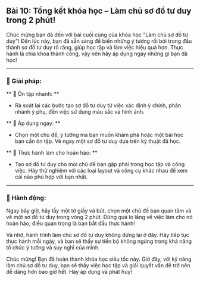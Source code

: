 ## Bài 10: Tổng kết khóa học – Làm chủ sơ đồ tư duy trong 2 phút!

Chúc mừng bạn đã đến với bài cuối cùng của khóa học "Làm chủ sơ đồ tư duy"! Đến lúc này, bạn đã sẵn sàng để biến những ý tưởng rối bời trong đầu thành sơ đồ tư duy rõ ràng, giúp học tập và làm việc hiệu quả hơn. Thực hành là chìa khóa thành công, vậy nên hãy áp dụng ngay những gì bạn đã học!

---

### 📌 Giải pháp:

** 🔹 Ôn tập nhanh: **
- Rà soát lại các bước tạo sơ đồ tư duy từ việc xác định ý chính, phân nhánh ý phụ, đến việc sử dụng màu sắc và hình ảnh.

** 🔹 Áp dụng ngay: **
- Chọn một chủ đề, ý tưởng mà bạn muốn khám phá hoặc một bài học bạn cần ôn tập. Vẽ ngay một sơ đồ tư duy dựa trên kỹ thuật đã học.

** 🔹 Thực hành làm cho hoàn hảo: **
- Tạo sơ đồ tư duy cho mọi chủ đề bạn gặp phải trong học tập và công việc. Hãy thử nghiệm với các loại layout và công cụ khác nhau để xem cái nào phù hợp với bạn nhất.

---

### 🚀 Hành động:

Ngay bây giờ, hãy lấy một tờ giấy và bút, chọn một chủ đề bạn quan tâm và vẽ một sơ đồ tư duy trong vòng 2 phút. Đừng quá lo lắng về việc làm cho nó hoàn hảo; điều quan trọng là bạn bắt đầu thực hành!

Và nhớ, hành trình làm chủ sơ đồ tư duy không dừng lại ở đây. Hãy tiếp tục thực hành mỗi ngày, và bạn sẽ thấy sự tiến bộ không ngừng trong khả năng tổ chức ý tưởng và suy nghĩ của mình.

Chúc mừng! Bạn đã hoàn thành khóa học siêu tốc này. Giờ đây, với kỹ năng làm chủ sơ đồ tư duy, bạn sẽ thấy việc học tập và giải quyết vấn đề trở nên dễ dàng hơn bao giờ hết. Hãy áp dụng và phát huy!